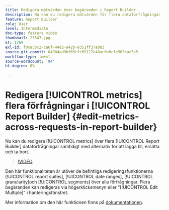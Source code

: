 ```yaml
---
title: Redigera mätvärden över begäranden i Report Builder
description: Nu kan du redigera mätvärden för flera dataförfrågningar från Report Builder på en gång med alternativen för att lägga till, ersätta och ta bort.
feature: Report Builder
role: User
level: Intermediate
doc-type: feature video
thumbnail: 23547.jpg
kt: 1769
exl-id: f0ce5bc2-ca6f-44d2-a42b-9351ff37a083
source-git-commit: 84984ad9bf65cfc69117e40ac0e0cfe503cac5e5
workflow-type: tm+mt
source-wordcount: '94'
ht-degree: 0%

---
```


# Redigera [!UICONTROL metrics] flera förfrågningar i [!UICONTROL Report Builder] {#edit-metrics-across-requests-in-report-builder}

Nu kan du redigera [!UICONTROL metrics] över flera [!UICONTROL Report Builder] dataförfrågningar samtidigt med alternativ för att lägga till, ersätta och ta bort.

>[!VIDEO](https://video.tv.adobe.com/v/23547/?quality=12&learn=on)

Den här funktionaliteten är utöver de befintliga redigeringsfunktionerna [!UICONTROL report suites], [!UICONTROL date ranges], [!UICONTROL granularity]och [!UICONTROL segments] över alla förfrågningar. Flera begäranden kan redigeras via högerklicksmenyn eller &quot;[!UICONTROL Edit Multiple]&quot; i hanteringsfönstret.

Mer information om den här funktionen finns på [dokumentationen](https://experienceleague.adobe.com/docs/analytics/analyze/report-builder/manage-requests/edit-multiple-metrics.html?lang=en).
